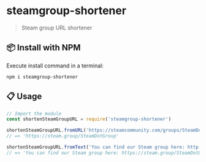# steamgroup-shortener

<!-- badge following -->

> Steam group URL shortener

## :package: Install with NPM

Execute install command in a terminal:

```console
npm i steamgroup-shortener
```

## :clipboard: Usage

```javascript
// Import the module
const shortenSteamGroupURL = require('steamgroup-shortener')

shortenSteamGroupURL.fromURL('https://steamcommunity.com/groups/SteamDotGroup')
// => 'https://steam.group/SteamDotGroup'

shortenSteamGroupURL.fromText('You can find our Steam group here: http://steamcommunity.com/groups/SteamDotGroup have fun!')
// => 'You can find our Steam group here: https://steam.group/SteamDotGroup have fun!'
```

